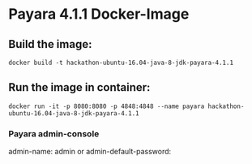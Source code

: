 # Payara 4.1.1 Docker-Image

## Build the image:

```
docker build -t hackathon-ubuntu-16.04-java-8-jdk-payara-4.1.1
```

## Run the image in container:

```
docker run -it -p 8080:8080 -p 4848:4848 --name payara hackathon-ubuntu-16.04-java-8-jdk-payara-4.1.1
```

### Payara admin-console

admin-name: admin or <empty>
admin-default-password: <empty>
